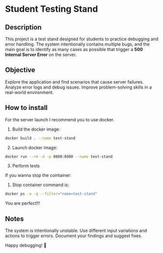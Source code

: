 # Student Testing Stand

## Description
This project is a test stand designed for students to practice debugging and error handling. The system intentionally contains multiple bugs, and the main goal is to identify as many cases as possible that trigger a **500 Internal Server Error** on the server.

## Objective

Explore the application and find scenarios that cause server failures.
Analyze error logs and debug issues.
Improve problem-solving skills in a real-world environment.

## How to install

For the server launch I recommend you to use docker.

1. Build the docker image:
```bash
docker build . --name test-stand
``` 
2. Launch docker image:
```bash 
docker run --rm -d -p 8080:8080 --name test-stand 
```
3. Perform tests 

If you wanna stop the cointainer:

1. Stop container command is: 

```bash 
docker ps -a -q --filter="name=test-stand"
```

You are perfect!!!

## Notes

The system is intentionally unstable.
Use different input variations and actions to trigger errors.
Document your findings and suggest fixes.

Happy debugging! 🚀
